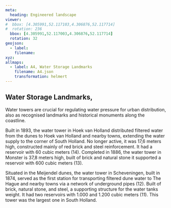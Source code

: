```yaml
---
meta:
  heading: Engineered landscape
viewer:
#  bbox: [4.305991,52.117103,4.306876,52.117714]
#  rotation: 236
  bbox: [4.305991,52.117003,4.306876,52.117714]
  rotation: 32
geojson:
  - label:
    filename: 
xyz:
allmaps:
  - label: A4, Water Storage Landmarks
    filename: A4.json
    transformation: helmert
---
```


## Water Storage Landmarks,

Water towers are crucial for regulating water pressure for urban distribution, also as recognised landmarks and historical monuments along the coastline.

Built in 1893, the water tower in Hoek van Holland distributed filtered water from the dunes to Hoek van Holland and nearby towns, extending the water supply to the corner of South Holland. No longer active, it was 17,6 meters high, constructed mainly of red brick and steel reinforcement. It had a reservoir with 60 cubic meters (14). Completed in 1886, the water tower in Monster is 37,8 meters high, built of brick and natural stone it supported a reservoir with 600 cubic meters (13). 

Situated in the Meijendel dunes, the water tower in Scheveningen, built in 1874, served as the first station for transporting filtered dune water to The Hague and nearby towns via a network of underground pipes (12). Built of brick, natural stone, and steel, a supporting structure for the water tanks weight. It had two reservoirs with 1.000  and 1.200 cubic meters (11). This tower was the largest one in South Holland.